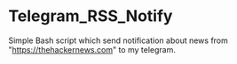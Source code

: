 # Telegram_RSS_Notify
Simple Bash script which send notification about news from "https://thehackernews.com" to my telegram.
